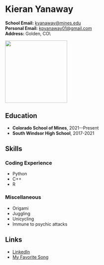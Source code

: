 # Kieran Yanaway
**School Email:** kyanaway@mines.edu\
**Personal Email:** kpyanaway01@gmail.com\
**Address:** Golden, CO\

<img src="https://chemistry.mines.edu/wp-content/uploads/sites/24/2017/06/Mines_triangle_2CC_R-294x300.png" width="200">

## Education
- **Colorado School of Mines**, 2021--Present
- **South Windsor High School**, 2017-2021

## Skills
### Coding Experience
   - Python
   - C++
   - R
### Miscellaneous
   - Origami
   - Juggling
   - Unicycling
   - Immune to psychic attacks

## Links
   - [LinkedIn](https://www.linkedin.com/in/kieran-yanaway-b49950233/)
   - [My Favorite Song](https://www.youtube.com/watch?v=fI2u6mSd62s)
